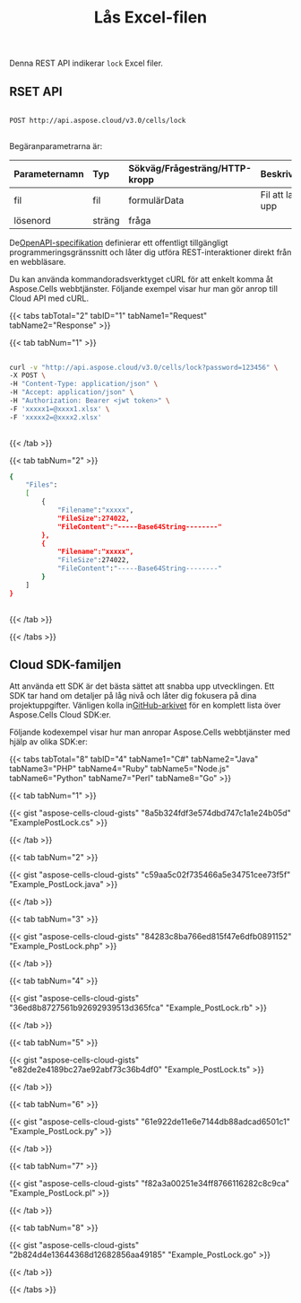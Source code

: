 ﻿---
title: Lås Excel-filen
second_title: Aspose.Cells Cloud Documen
linktitle: Lås Excel-filen
type: docs
url: /sv/lock-excel-files/
aliases: [/lock/without-storage/,/lock/,/lock/without-using-storage/]
keywords: Lock Excel files
description: Aspose.Cells Cloud REST API stöder låsning av Excel-filer. SDK stöder olika typer av utvecklingsspråk. Dessa inkluderar Android, C#, Go, Java, NodeJS, Perl, PHP, Python, Ruby och Swift.
weight: 70
kwords: Excel, Office Moln, REST API, Kalkylblad, PDF, CSV, Json, Markdown, Lås
---
Denna REST API indikerar `lock` Excel filer.

## RSET API

```bash
 
POST http://api.aspose.cloud/v3.0/cells/lock
 
```

Begäranparametrarna är:

| Parameternamn| Typ| Sökväg/Frågesträng/HTTP-kropp|Beskrivning|
|:- |:- |:- |:- |
| fil| fil| formulärData| Fil att ladda upp|
| lösenord| sträng| fråga||

 De[OpenAPI-specifikation](https://apireference.aspose.cloud/cells/#/LightCells/PostLock) definierar ett offentligt tillgängligt programmeringsgränssnitt och låter dig utföra REST-interaktioner direkt från en webbläsare.

Du kan använda kommandoradsverktyget cURL för att enkelt komma åt Aspose.Cells webbtjänster. Följande exempel visar hur man gör anrop till Cloud API med cURL.

{{< tabs tabTotal="2" tabID="1" tabName1="Request" tabName2="Response" >}}

{{< tab tabNum="1" >}}

```bash
 
curl -v "http://api.aspose.cloud/v3.0/cells/lock?password=123456" \
-X POST \
-H "Content-Type: application/json" \
-H "Accept: application/json" \
-H "Authorization: Bearer <jwt token>" \
-F 'xxxxx1=@xxxx1.xlsx' \
-F 'xxxxx2=@xxxx2.xlsx' 
 
```

{{< /tab >}}

{{< tab tabNum="2" >}}

```bash
{
    "Files":
    [
        { 
            "Filename":"xxxxx",
            "FileSize":274022,
            "FileContent":"-----Base64String--------"
        },
        { 
            "Filename":"xxxxx",
            "FileSize":274022,
            "FileContent":"-----Base64String--------"
        }
    ]
}
 
```

{{< /tab >}}

{{< /tabs >}}

## Cloud SDK-familjen

 Att använda ett SDK är det bästa sättet att snabba upp utvecklingen. Ett SDK tar hand om detaljer på låg nivå och låter dig fokusera på dina projektuppgifter. Vänligen kolla in[GitHub-arkivet](https://github.com/aspose-cells-cloud) för en komplett lista över Aspose.Cells Cloud SDK:er.

Följande kodexempel visar hur man anropar Aspose.Cells webbtjänster med hjälp av olika SDK:er:

{{< tabs tabTotal="8" tabID="4" tabName1="C#" tabName2="Java" tabName3="PHP" tabName4="Ruby" tabName5="Node.js" tabName6="Python" tabName7="Perl" tabName8="Go" >}}

{{< tab tabNum="1" >}}

{{< gist "aspose-cells-cloud-gists" "8a5b324fdf3e574dbd747c1a1e24b05d" "ExamplePostLock.cs" >}}

{{< /tab >}}

{{< tab tabNum="2" >}}

{{< gist "aspose-cells-cloud-gists" "c59aa5c02f735466a5e34751cee73f5f" "Example_PostLock.java" >}}

{{< /tab >}}

{{< tab tabNum="3" >}}

{{< gist "aspose-cells-cloud-gists" "84283c8ba766ed815f47e6dfb0891152" "Example_PostLock.php" >}}

{{< /tab >}}

{{< tab tabNum="4" >}}

{{< gist "aspose-cells-cloud-gists" "36ed8b8727561b92692939513d365fca" "Example_PostLock.rb" >}}

{{< /tab >}}

{{< tab tabNum="5" >}}

{{< gist "aspose-cells-cloud-gists" "e82de2e4189bc27ae92abf73c36b4df0" "Example_PostLock.ts" >}}

{{< /tab >}}

{{< tab tabNum="6" >}}

{{< gist "aspose-cells-cloud-gists" "61e922de11e6e7144db88adcad6501c1" "Example_PostLock.py" >}}

{{< /tab >}}

{{< tab tabNum="7" >}}

{{< gist "aspose-cells-cloud-gists" "f82a3a00251e34ff8766116282c8c9ca" "Example_PostLock.pl" >}}

{{< /tab >}}

{{< tab tabNum="8" >}}

{{< gist "aspose-cells-cloud-gists" "2b824d4e13644368d12682856aa49185" "Example_PostLock.go" >}}

{{< /tab >}}

{{< /tabs >}}

